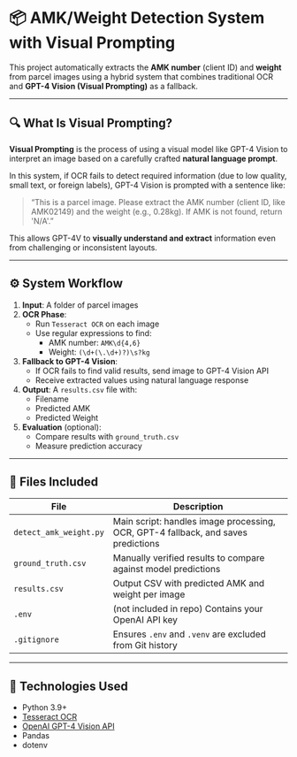 # 📦 AMK/Weight Detection System with Visual Prompting

This project automatically extracts the **AMK number** (client ID) and **weight** from parcel images using a hybrid system that combines traditional OCR and **GPT-4 Vision (Visual Prompting)** as a fallback.

---

## 🔍 What Is Visual Prompting?

**Visual Prompting** is the process of using a visual model like GPT-4 Vision to interpret an image based on a carefully crafted **natural language prompt**.

In this system, if OCR fails to detect required information (due to low quality, small text, or foreign labels), GPT-4 Vision is prompted with a sentence like:

> “This is a parcel image. Please extract the AMK number (client ID, like AMK02149) and the weight (e.g., 0.28kg). If AMK is not found, return 'N/A'.”

This allows GPT-4V to **visually understand and extract** information even from challenging or inconsistent layouts.

---

## ⚙️ System Workflow

1. **Input**: A folder of parcel images
2. **OCR Phase**:
    - Run `Tesseract OCR` on each image
    - Use regular expressions to find:
      - AMK number: `AMK\d{4,6}`
      - Weight: `(\d+(\.\d+)?)\s?kg`
3. **Fallback to GPT-4 Vision**:
    - If OCR fails to find valid results, send image to GPT-4 Vision API
    - Receive extracted values using natural language response
4. **Output**: A `results.csv` file with:
    - Filename
    - Predicted AMK
    - Predicted Weight
5. **Evaluation** (optional): 
    - Compare results with `ground_truth.csv`
    - Measure prediction accuracy

---

## 🐍 Files Included

| File | Description |
|------|-------------|
| `detect_amk_weight.py` | Main script: handles image processing, OCR, GPT-4 fallback, and saves predictions |
| `ground_truth.csv` | Manually verified results to compare against model predictions |
| `results.csv` | Output CSV with predicted AMK and weight per image |
| `.env` | (not included in repo) Contains your OpenAI API key |
| `.gitignore` | Ensures `.env` and `.venv` are excluded from Git history |

---

## 🧠 Technologies Used

- Python 3.9+
- [Tesseract OCR](https://github.com/tesseract-ocr/tesseract)
- [OpenAI GPT-4 Vision API](https://platform.openai.com/docs/guides/vision)
- Pandas
- dotenv

